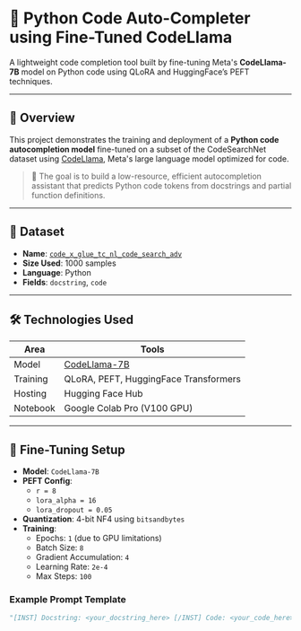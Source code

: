 # 🧠 Python Code Auto-Completer using Fine-Tuned CodeLlama

A lightweight code completion tool built by fine-tuning Meta's **CodeLlama-7B** model on Python code using QLoRA and HuggingFace’s PEFT techniques.

---

## 📌 Overview

This project demonstrates the training and deployment of a **Python code autocompletion model** fine-tuned on a subset of the CodeSearchNet dataset using [CodeLlama](https://huggingface.co/codellama/CodeLlama-7b-hf), Meta's large language model optimized for code.

> 🚀 The goal is to build a low-resource, efficient autocompletion assistant that predicts Python code tokens from docstrings and partial function definitions.

---

## 📂 Dataset

- **Name**: [`code_x_glue_tc_nl_code_search_adv`](https://huggingface.co/datasets/code_x_glue_tc_nl_code_search_adv)
- **Size Used**: 1000 samples
- **Language**: Python
- **Fields**: `docstring`, `code`

---

## 🛠️ Technologies Used

| Area | Tools |
|------|-------|
| Model | [CodeLlama-7B](https://huggingface.co/codellama/CodeLlama-7b-hf) |
| Training | QLoRA, PEFT, HuggingFace Transformers |
| Hosting | Hugging Face Hub |
| Notebook | Google Colab Pro (V100 GPU) |

---

## 🧪 Fine-Tuning Setup

- **Model**: `CodeLlama-7B`
- **PEFT Config**:
  - `r = 8`
  - `lora_alpha = 16`
  - `lora_dropout = 0.05`
- **Quantization**: 4-bit NF4 using `bitsandbytes`
- **Training**:
  - Epochs: `1` (due to GPU limitations)
  - Batch Size: `8`
  - Gradient Accumulation: `4`
  - Learning Rate: `2e-4`
  - Max Steps: `100`

### Example Prompt Template

```python
"[INST] Docstring: <your_docstring_here> [/INST] Code: <your_code_here>"
